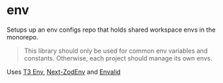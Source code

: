 # env

Setups up an env configs repo that holds shared workspace envs in the monorepo.

> This library should only be used for common env variables and constants. Otherwise, each project should manage its own envs.

Uses [T3 Env](https://env.t3.gg/docs/introduction), [Next-ZodEnv](https://github.com/morinokami/next-zodenv) and [Envalid](https://www.npmjs.com/package/envalid)
